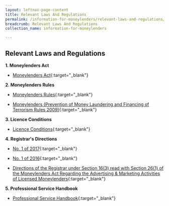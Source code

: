 ```yaml
---
layout: leftnav-page-content
title: Relevant Laws And Regulations
permalink: /information-for-moneylenders/relevant-laws-and-regulations/
breadcrumb: Relevant Laws And Regulations
collection_name: information-for-moneylenders

---
```


Relevant Laws and Regulations
---
**1. Moneylenders Act**<br>
* [Moneylenders Act](https://sso.agc.gov.sg/Act/MA2008){:target="_blank"}

**2. Moneylenders Rules**<br>
* [Moneylenders Rules](https://sso.agc.gov.sg/SL/MA2008-S72-2009?DocDate=20181116){:target="_blank"}
  
* [Moneylenders (Prevention of Money Laundering and Financing of Terrorism Rules 2009)](https://sso.agc.gov.sg/SL/MA2008-S73-2009?DocDate=20150831){:target="_blank"}

**3. Licence Conditions**<br>
* [Licence Conditions](/files/LicenceConditionswef29Mar2018.pdf){:target="_blank"}

**4. Registrar's Directions**<br>
* [No. 1 of 2017](/files/Registrar'sDirectionsNo.1of2017.pdf){:target="_blank"}

* [No. 1 of 2016](/files/Registrar'sDirectionsNo1of2016(26Jan2016).pdf){:target="_blank"}

* [Directions of the Registrar under Section 16(3) read with Section 26(1) of the Moneylenders Act Regarding the Advertising & Marketing Activities of Licensed Moneylenders](/files/Directions_Moneylendersadvertisements.pdf){:target="_blank"}

**5. Professional Service Handbook**<br>
* [Professional Service Handbook](/files/TheProfessionalServiceHandbookforlicensedmoneylenders.pdf){:target="_blank"}
